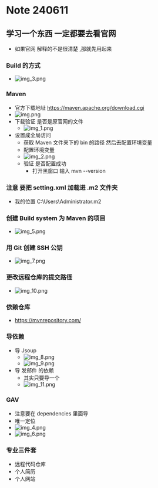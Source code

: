 # Note 240611

## 学习一个东西 一定都要去看官网
- 如果官网 解释的不是很清楚 ,那就先用起来

### Build 的方式
- ![img_3.png](img_3.png)

### Maven
- 官方下载地址 https://maven.apache.org/download.cgi
- ![img.png](img.png)
- 下载验证 是否是原官网的文件
  - ![img_1.png](img_1.png)
- 设置成全局访问
  - 获取 Maven 文件夹下的 bin 的路径 然后去配置环境变量
  - 配置环境变量
  - ![img_2.png](img_2.png)
  - 验证 是否配置成功
    - 打开黑窗口 输入 mvn --version

### 注意 要把 setting.xml 加载进 .m2 文件夹
- 我的位置  C:\Users\Administrator\.m2

### 创建 Build system 为 Maven 的项目
- ![img_5.png](img_5.png)

### 用 Git 创建 SSH 公钥
- ![img_7.png](img_7.png)

### 更改远程仓库的提交路径
- ![img_10.png](img_10.png)

### 依赖仓库
- https://mvnrepository.com/

### 导依赖
- 导 Jsoup
  - ![img_8.png](img_8.png)
  - ![img_9.png](img_9.png)
- 导 发邮件 的依赖
  - 其实只要导一个
  - ![img_11.png](img_11.png)

### GAV
- 注意要在 dependencies 里面导
- 唯一定位
- ![img_4.png](img_4.png)
- ![img_6.png](img_6.png)

### 专业三件套
- 远程代码仓库
- 个人简历
- 个人网站